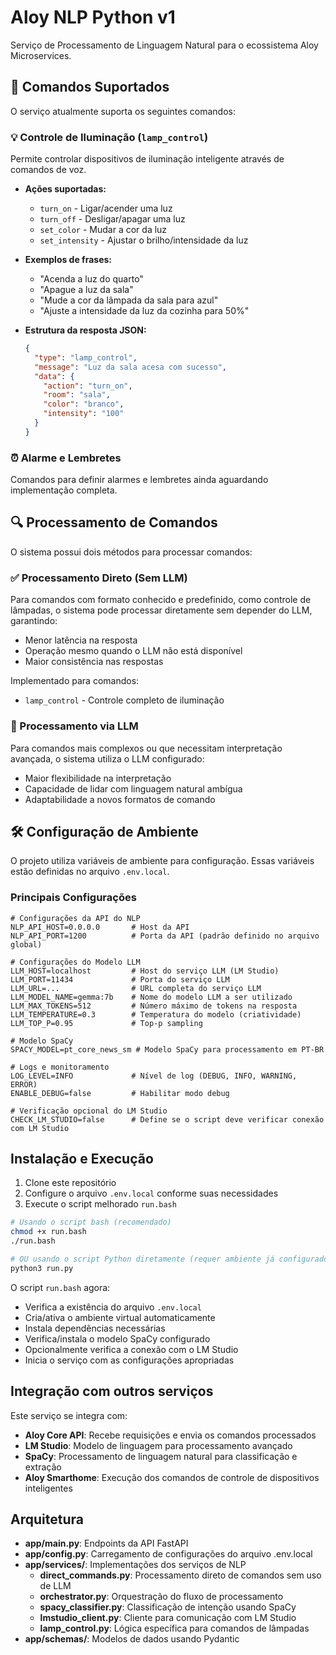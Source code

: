 # Aloy NLP Python v1

Serviço de Processamento de Linguagem Natural para o ecossistema Aloy Microservices.

## 🔄 Comandos Suportados

O serviço atualmente suporta os seguintes comandos:

### 💡 Controle de Iluminação (`lamp_control`)

Permite controlar dispositivos de iluminação inteligente através de comandos de voz.

- **Ações suportadas:**
  - `turn_on` - Ligar/acender uma luz
  - `turn_off` - Desligar/apagar uma luz
  - `set_color` - Mudar a cor da luz
  - `set_intensity` - Ajustar o brilho/intensidade da luz

- **Exemplos de frases:**
  - "Acenda a luz do quarto"
  - "Apague a luz da sala"
  - "Mude a cor da lâmpada da sala para azul"
  - "Ajuste a intensidade da luz da cozinha para 50%"

- **Estrutura da resposta JSON:**
  ```json
  {
    "type": "lamp_control",
    "message": "Luz da sala acesa com sucesso",
    "data": {
      "action": "turn_on",
      "room": "sala",
      "color": "branco",
      "intensity": "100"
    }
  }
  ```

### ⏰ Alarme e Lembretes

Comandos para definir alarmes e lembretes ainda aguardando implementação completa.

## 🔍 Processamento de Comandos

O sistema possui dois métodos para processar comandos:

### ✅ Processamento Direto (Sem LLM)

Para comandos com formato conhecido e predefinido, como controle de lâmpadas, o sistema pode processar diretamente sem depender do LLM, garantindo:

- Menor latência na resposta
- Operação mesmo quando o LLM não está disponível
- Maior consistência nas respostas

Implementado para comandos:
- `lamp_control` - Controle completo de iluminação

### 🧠 Processamento via LLM

Para comandos mais complexos ou que necessitam interpretação avançada, o sistema utiliza o LLM configurado:

- Maior flexibilidade na interpretação
- Capacidade de lidar com linguagem natural ambígua
- Adaptabilidade a novos formatos de comando

## 🛠️ Configuração de Ambiente

O projeto utiliza variáveis de ambiente para configuração. Essas variáveis estão definidas no arquivo `.env.local`.

### Principais Configurações

```
# Configurações da API do NLP
NLP_API_HOST=0.0.0.0       # Host da API
NLP_API_PORT=1200          # Porta da API (padrão definido no arquivo global)

# Configurações do Modelo LLM
LLM_HOST=localhost         # Host do serviço LLM (LM Studio)
LLM_PORT=11434             # Porta do serviço LLM
LLM_URL=...                # URL completa do serviço LLM
LLM_MODEL_NAME=gemma:7b    # Nome do modelo LLM a ser utilizado
LLM_MAX_TOKENS=512         # Número máximo de tokens na resposta
LLM_TEMPERATURE=0.3        # Temperatura do modelo (criatividade)
LLM_TOP_P=0.95             # Top-p sampling

# Modelo SpaCy
SPACY_MODEL=pt_core_news_sm # Modelo SpaCy para processamento em PT-BR

# Logs e monitoramento
LOG_LEVEL=INFO             # Nível de log (DEBUG, INFO, WARNING, ERROR)
ENABLE_DEBUG=false         # Habilitar modo debug

# Verificação opcional do LM Studio
CHECK_LM_STUDIO=false      # Define se o script deve verificar conexão com LM Studio
```

## Instalação e Execução

1. Clone este repositório
2. Configure o arquivo `.env.local` conforme suas necessidades
3. Execute o script melhorado `run.bash`

```bash
# Usando o script bash (recomendado)
chmod +x run.bash
./run.bash

# OU usando o script Python diretamente (requer ambiente já configurado)
python3 run.py
```

O script `run.bash` agora:
- Verifica a existência do arquivo `.env.local`
- Cria/ativa o ambiente virtual automaticamente
- Instala dependências necessárias
- Verifica/instala o modelo SpaCy configurado
- Opcionalmente verifica a conexão com o LM Studio
- Inicia o serviço com as configurações apropriadas

## Integração com outros serviços

Este serviço se integra com:

- **Aloy Core API**: Recebe requisições e envia os comandos processados
- **LM Studio**: Modelo de linguagem para processamento avançado
- **SpaCy**: Processamento de linguagem natural para classificação e extração
- **Aloy Smarthome**: Execução dos comandos de controle de dispositivos inteligentes

## Arquitetura

- **app/main.py**: Endpoints da API FastAPI
- **app/config.py**: Carregamento de configurações do arquivo .env.local
- **app/services/**: Implementações dos serviços de NLP
  - **direct_commands.py**: Processamento direto de comandos sem uso de LLM
  - **orchestrator.py**: Orquestração do fluxo de processamento
  - **spacy_classifier.py**: Classificação de intenção usando SpaCy
  - **lmstudio_client.py**: Cliente para comunicação com LM Studio
  - **lamp_control.py**: Lógica específica para comandos de lâmpadas
- **app/schemas/**: Modelos de dados usando Pydantic
